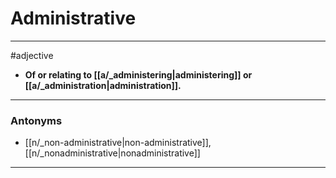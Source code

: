 # Administrative
---
#adjective
- **Of or relating to [[a/_administering|administering]] or [[a/_administration|administration]].**
---
### Antonyms
- [[n/_non-administrative|non-administrative]], [[n/_nonadministrative|nonadministrative]]
---
